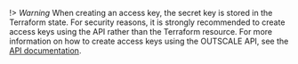 !> *Warning* When creating an access key, the secret key is stored in the Terraform state. For security reasons, it is strongly recommended to create access keys using the API rather than the Terraform resource. For more information on how to create access keys using the OUTSCALE API, see the [API documentation](https://docs.outscale.com/api#createaccesskey).
